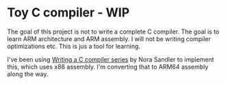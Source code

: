 # Toy C compiler - WIP

The goal of this project is not to write a complete C compiler. The goal is to learn ARM architecture and ARM assembly. I will not be writing compiler optimizations etc. This is jus a tool for learning.

I've been using [Writing a C compiler series](https://norasandler.com/2017/11/29/Write-a-Compiler.html) by Nora Sandler to implement this, which uses x86 assembly. I'm converting that to ARM64 assembly along the way.
